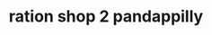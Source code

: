 ---
title: "ration shop 2 pandappilly"
url: /pandappilly/ration-shop-2-pandappilly/
shop: Lebensmittel
---